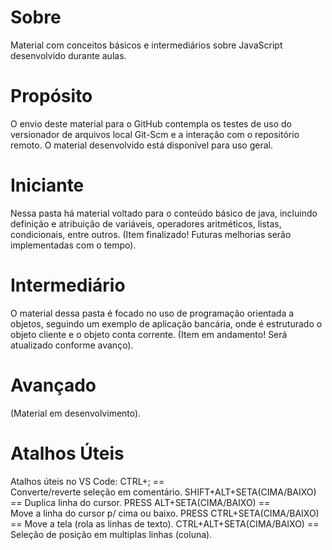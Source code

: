 # Sobre
Material com conceitos básicos e intermediários sobre JavaScript desenvolvido durante aulas.

# Propósito
O envio deste material para o GitHub contempla os testes de uso do versionador de arquivos local Git-Scm e a interação com o repositório remoto. O material desenvolvido está disponível para uso geral.

# Iniciante
Nessa pasta há material voltado para o conteúdo básico de java, incluindo definição e atribuição de variáveis, operadores aritméticos, listas, condicionais, entre outros. (Item finalizado! Futuras melhorias serão implementadas com o tempo).

# Intermediário
O material dessa pasta é focado no uso de programação orientada a objetos, seguindo um exemplo de aplicação bancária, onde é estruturado o objeto cliente e o objeto conta corrente. (Item em andamento! Será atualizado conforme avanço).

# Avançado
(Material em desenvolvimento).

# Atalhos Úteis
Atalhos úteis no VS Code:
CTRL+;                       == Converte/reverte seleção em comentário.
SHIFT+ALT+SETA(CIMA/BAIXO)   == Duplica linha do cursor.
PRESS ALT+SETA(CIMA/BAIXO)   == Move a linha do cursor p/ cima ou baixo.
PRESS CTRL+SETA(CIMA/BAIXO)  == Move a tela (rola as linhas de texto).
CTRL+ALT+SETA(CIMA/BAIXO)    == Seleção de posição em multiplas linhas (coluna).
